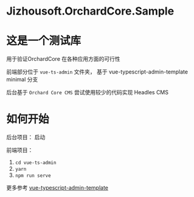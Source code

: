 # Jizhousoft.OrchardCore.Sample

# 这是一个测试库
用于验证OrchardCore 在各种应用方面的可行性

前端部分位于 `vue-ts-admin` 文件夹， 基于 vue-typescript-admin-template  minimal 分支

后台基于 `Orchard Core CMS` 尝试使用较少的代码实现 Headles CMS

# 如何开始

后台项目： 启动

前端项目：
1. `cd vue-ts-admin`
2. `yarn`
3. `npm run serve`

更多参考 [vue-typescript-admin-template](https://github.com/armour/vue-typescript-admin-template)
